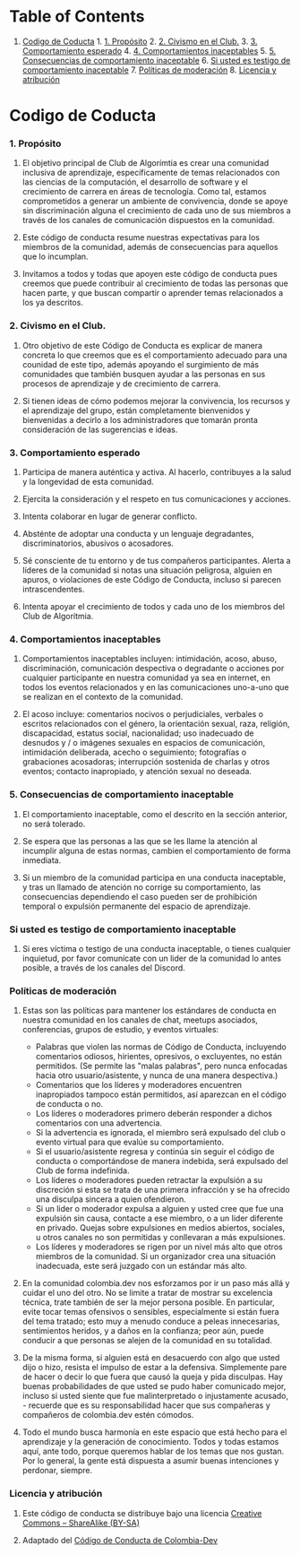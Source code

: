 
# Table of Contents

1.  [Codigo de Coducta](#orgf934bf6)
        1.  [1. Propósito](#org76ccd8c)
        2.  [2. Civismo en el Club.](#org390ed64)
        3.  [3. Comportamiento esperado](#orgf3aca14)
        4.  [4. Comportamientos inaceptables](#orgce372ef)
        5.  [5. Consecuencias de comportamiento inaceptable](#orgdfbfe79)
        6.  [Si usted es testigo de comportamiento inaceptable](#org0ee1dcb)
        7.  [Políticas de moderación](#org1835909)
        8.  [Licencia y atribución](#org026706f)


<a id="orgf934bf6"></a>

# Codigo de Coducta


<a id="org76ccd8c"></a>

### 1. Propósito

1.  El objetivo principal de Club de Algorímtia es crear una comunidad inclusiva de aprendizaje, específicamente de temas relacionados con las ciencias de la computación, el desarrollo de software y el crecimiento de carrera en áreas de tecnología. Como tal, estamos comprometidos a generar un ambiente de convivencia, donde se apoye sin discriminación alguna el crecimiento de cada uno de sus miembros a través de los canales de comunicación dispuestos en la comunidad.

2.  Este código de conducta resume nuestras expectativas para los miembros de la comunidad, además de consecuencias para aquellos que lo incumplan.

3.  Invitamos a todos y todas que apoyen este código de conducta pues creemos que puede contribuir al crecimiento de todas las personas que hacen parte, y que buscan compartir o aprender temas relacionados a los ya descritos.


<a id="org390ed64"></a>

### 2. Civismo en el Club.

1.  Otro objetivo de este Código de Conducta es explicar de manera concreta lo que creemos que es el comportamiento adecuado para una counidad de este tipo, además apoyando el surgimiento de más comunidades que también busquen ayudar a las personas en sus procesos de aprendizaje y de crecimiento de carrera.

2.  Si tienen ideas de cómo podemos mejorar la convivencia, los recursos y el aprendizaje del grupo, están completamente bienvenidos y bienvenidas a decirlo a los administradores que tomarán pronta consideración de las sugerencias e ideas.


<a id="orgf3aca14"></a>

### 3. Comportamiento esperado

1.  Participa de manera auténtica y activa. Al hacerlo, contribuyes a la salud y la longevidad de esta comunidad.

2.  Ejercita la consideración y el respeto en tus comunicaciones y acciones.

3.  Intenta colaborar en lugar de generar conflicto.

4.  Absténte de adoptar una conducta y un lenguaje degradantes, discriminatorios, abusivos o acosadores.

5.  Sé consciente de tu entorno y de tus compañeros participantes. Alerta a líderes de la comunidad si notas una situación peligrosa, alguien en apuros, o violaciones de este Código de Conducta, incluso si parecen intrascendentes.

6.  Intenta apoyar el crecimiento de todos y cada uno de los miembros del Club de Algorítmia.


<a id="orgce372ef"></a>

### 4. Comportamientos inaceptables

1.  Comportamientos inaceptables incluyen: intimidación, acoso, abuso, discriminación, comunicación despectiva o degradante o acciones por cualquier participante en nuestra comunidad ya sea en internet, en todos los eventos relacionados y en las comunicaciones uno-a-uno que se realizan en el contexto de la comunidad.

2.  El acoso incluye: comentarios nocivos o perjudiciales, verbales o escritos relacionados con el género, la orientación sexual, raza, religión, discapacidad, estatus social, nacionalidad; uso inadecuado de desnudos y / o imágenes sexuales en espacios de comunicación, intimidación deliberada, acecho o seguimiento; fotografías o grabaciones acosadoras; interrupción sostenida de charlas y otros eventos; contacto inapropiado, y atención sexual no deseada.


<a id="orgdfbfe79"></a>

### 5. Consecuencias de comportamiento inaceptable

1.  El comportamiento inaceptable, como el descrito en la sección anterior, no será tolerado.

2.  Se espera que las personas a las que se les llame la atención al incumplir alguna de estas normas, cambien el comportamiento de forma inmediata.

3.  Si un miembro de la comunidad participa en una conducta inaceptable, y tras un llamado de atención no corrige su comportamiento, las consecuencias dependiendo el caso pueden ser de prohibición temporal o expulsión permanente del espacio de aprendizaje.


<a id="org0ee1dcb"></a>

### Si usted es testigo de comportamiento inaceptable

1.  Si eres víctima o testigo de una conducta inaceptable, o tienes cualquier inquietud, por favor comunícate con un lider de la comunidad lo antes posible, a través de los canales del Discord.


<a id="org1835909"></a>

### Políticas de moderación

1.  Estas son las políticas para mantener los estándares de conducta en nuestra comunidad en los canales de chat, meetups asociados, conferencias, grupos de estudio, y eventos virtuales:

    -   Palabras que violen las normas de Código de Conducta, incluyendo comentarios odiosos, hirientes, opresivos,  o excluyentes, no están permitidos. (Se permite las "malas palabras", pero nunca enfocadas hacia otro usuario/asistente, y nunca de una manera despectiva.)
    -   Comentarios que los líderes y moderadores encuentren inapropiados tampoco están permitidos, así aparezcan en el código de conducta o no.
    -   Los líderes o moderadores primero deberán responder a dichos comentarios con una advertencia.
    -   Si la advertencia es ignorada, el miembro será expulsado del club o evento virtual para que evalúe su comportamiento.
    -   Si el usuario/asistente regresa y continúa sin seguir el código de conducta o comportándose de manera indebida, será expulsado del Club de forma indefinida.
    -   Los líderes o moderadores pueden retractar la expulsión a su discreción si esta se trata de una primera infracción y se ha ofrecido una disculpa sincera a quien ofendieron.
    -   Si un lider o moderador expulsa a alguien y usted cree que fue una expulsión sin causa, contacte a ese miembro, o a un lider diferente en privado. Quejas sobre expulsiones en medios abiertos, sociales, u otros canales no son permitidas y conllevaran a más expulsiones.
    -   Los líderes y moderadores se rigen por un nivel más alto que otros miembros de la comunidad. Si un organizador crea una situación inadecuada, este será juzgado con un estándar más alto.

2.  En la comunidad colombia.dev nos esforzamos por ir un paso más allá y cuidar el uno del otro. No se limite a tratar de mostrar su excelencia técnica, trate también de ser la mejor persona posible. En particular, evite tocar temas ofensivos o sensibles, especialmente si están fuera del tema tratado; esto muy a menudo conduce a peleas innecesarias, sentimientos heridos, y a daños en la confianza; peor aún, puede conducir a que personas se alejen de la comunidad en su totalidad.

3.  De la misma forma, si alguien está en desacuerdo con algo que usted dijo o hizo, resista el impulso de estar a la defensiva. Simplemente pare de hacer o decir lo que fuera que causó la queja y pida disculpas. Hay buenas probabilidades de que usted se pudo haber comunicado mejor, incluso si usted siente que fue malinterpretado o injustamente acusado, - recuerde que es su responsabilidad hacer que sus compañeras y compañeros de colombia.dev estén cómodos.

4.  Todo el mundo busca harmonía en este espacio que está hecho para el aprendizaje y la generación de conocimiento. Todos y todas estamos aquí, ante todo, porque queremos hablar de los temas que nos gustan. Por lo general, la gente está dispuesta a asumir buenas intenciones y perdonar, siempre.


<a id="org026706f"></a>

### Licencia y atribución

1.  Este código de conducta se distribuye bajo una licencia [Creative Commons – ShareAlike (BY-SA)](http://creativecommons.org/licenses/by-sa/3.0/)

2.  Adaptado del [Código de Conducta de Colombia-Dev](https://github.com/colombia-dev/codigo-de-conducta)

